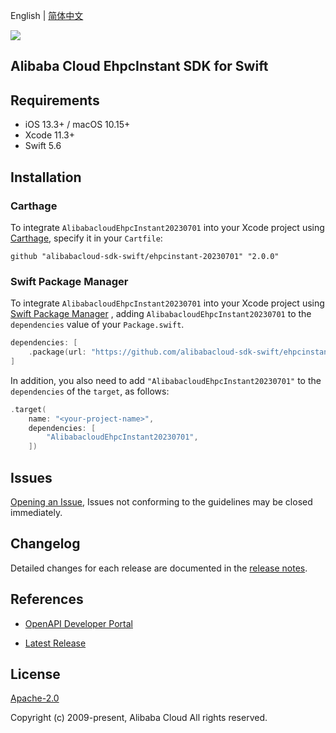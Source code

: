 English | [简体中文](README-CN.md)

![](https://aliyunsdk-pages.alicdn.com/icons/AlibabaCloud.svg)

## Alibaba Cloud EhpcInstant SDK for Swift

## Requirements

- iOS 13.3+ / macOS 10.15+
- Xcode 11.3+
- Swift 5.6

## Installation

### Carthage

To integrate `AlibabacloudEhpcInstant20230701` into your Xcode project using [Carthage](https://github.com/Carthage/Carthage), specify it in your `Cartfile`:

```ogdl
github "alibabacloud-sdk-swift/ehpcinstant-20230701" "2.0.0"
```

### Swift Package Manager

To integrate `AlibabacloudEhpcInstant20230701` into your Xcode project using [Swift Package Manager](https://swift.org/package-manager/) , adding `AlibabacloudEhpcInstant20230701` to the `dependencies` value of your `Package.swift`.

```swift
dependencies: [
    .package(url: "https://github.com/alibabacloud-sdk-swift/ehpcinstant-20230701.git", from: "2.0.0")
]
```

In addition, you also need to add `"AlibabacloudEhpcInstant20230701"` to the `dependencies` of the `target`, as follows:

```swift
.target(
    name: "<your-project-name>",
    dependencies: [
        "AlibabacloudEhpcInstant20230701",
    ])
```

## Issues

[Opening an Issue](https://github.com/alibabacloud-sdk-swift/ehpcinstant-20230701/issues/new), Issues not conforming to the guidelines may be closed immediately.

## Changelog

Detailed changes for each release are documented in the [release notes](./ChangeLog.txt).

## References

* [OpenAPI Developer Portal](https://next.api.alibabacloud.com/home)
- [Latest Release](https://github.com/alibabacloud-sdk-swift/ehpcinstant-20230701)

## License

[Apache-2.0](http://www.apache.org/licenses/LICENSE-2.0)

Copyright (c) 2009-present, Alibaba Cloud All rights reserved.
